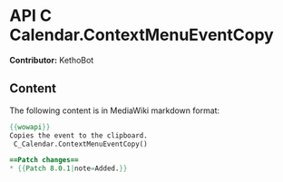 # API C Calendar.ContextMenuEventCopy

**Contributor:** KethoBot

## Content

The following content is in MediaWiki markdown format:

```mediawiki
{{wowapi}}
Copies the event to the clipboard.
 C_Calendar.ContextMenuEventCopy()

==Patch changes==
* {{Patch 8.0.1|note=Added.}}
```
